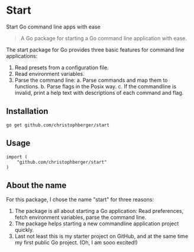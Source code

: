 Start
=====

Start Go command line apps with ease

> A Go package for starting a Go command line application with ease.

The start package for Go provides three basic features for command line applications:

1. Read presets from a configuration file.
2. Read environment variables.
3. Parse the command line:
    a. Parse commands and map them to functions.
    b. Parse flags in the Posix way.
    c. If the commandline is invalid, print a help text with descriptions of each command and flag.

Installation
------------

    go get github.com/christophberger/start
    
Usage
-----

    import (
        "github.com/christophberger/start"
    )



About the name
--------------
For this package, I chose the name "start" for three reasons:

1. The package is all about starting a Go application: Read preferences, fetch environment variables, parse the command line.
2. The package helps starting a new commandline application project quickly.
3. Last not least this is my starter project on GitHub, and at the same time my first public Go project. (Oh, I am sooo excited!)
